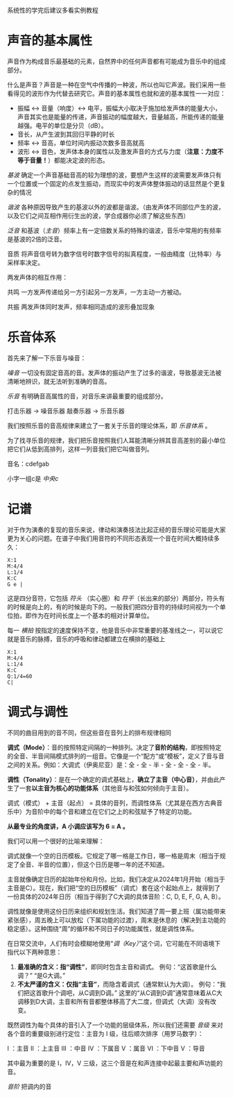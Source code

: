 系统性的学完后建议多看实例教程

# 声音的基本属性

声音作为构成音乐最基础的元素，自然界中的任何声音都有可能成为音乐中的组成部分。

什么是声音？声音是一种在空气中传播的一种波，所以也叫它声波。我们采用一些看得见的波形作为代替去研究它。声音的基本属性也就和波的基本属性一一对应：

- 振幅 <-> 音量（响度）<-> 电平，振幅大小取决于施加给发声体的能量大小，声音其实也是能量的传递，声音振动的幅度越大，音量越高，所能传递的能量越强。电平的单位是分贝（dB）。
- 音长，从产生波到其回归平静的时长
- 频率 <-> 音高，单位时间内振动次数多音高就高
- 波形 <-> 音色，发声体本身的属性以及激发声音的方式与力度（**注意：力度不等于音量！**）都能决定波的形态。

*基波*
	确定一个声音基础音高的较为理想的波，要想产生这样的波需要发声体只有一个位置或一个固定的点发生振动，而现实中的发声体整体振动的话显然是个更复杂的情况

*谐波*
	各种原因导致产生的基波以外的波都是谐波。（由发声体不同部位产生的波，以及它们之间互相作用衍生出的波，学合成器你必须了解这些东西）

*泛音*
	和基波（*主音*）频率上有一定倍数关系的特殊的谐波，音乐中常用的有频率是基波的2倍的泛音。

音质
	将声音信号转为数字信号时数字信号的拟真程度，一般由精度（比特率）与采样率决定。

两发声体的相互作用：

共鸣
	一方发声传递给另一方引起另一方发声，一方主动一方被动。

共振
	两发声体同时发声，频率相同造成的波形叠加现象

# 乐音体系

首先来了解一下乐音与噪音：

*噪音*
	一切没有固定音高的音。发声体的振动产生了过多的谐波，导致基波无法被清晰地辨识，就无法听到准确的音高。

*乐音*
	有明确音高属性的音，对音乐来讲最重要的组成部分。

打击乐器 -> 噪音乐器
敲奏乐器 -> 乐音乐器

我们按照乐音的音高规律来建立了一套关于乐音的理论体系，即 *乐音体系* 。

为了找寻乐音的规律，我们把乐音按照我们人耳能清晰分辨其音高差别的最小单位把它们从低到高排列，这样一列音我们把它叫做音列。

音名：cdefgab

小字一组c是 *中央c*

# 记谱

对于作为演奏的复现的音乐来说，律动和演奏技法比起正经的音乐理论可能是大家更为关心的问题。在谱子中我们用音符的不同形态表现一个音在时间大概持续多久：

```music-abc
X:1
M:4/4
L:1/4
K:C
G e |
```

这是四分音符，它包括 *符头* （实心圈）和 *符干*（长出来的部分）两部分，符头有的时候是向上的，有的时候是向下的。一般我们把四分音符的持续时间视为一个单位拍，即作为在时间长度上一个基本的相对计算单位。

每一 *横拍* 按指定的速度保持不变，他是音乐中非常重要的基准线之一，可以说它就是音乐的脉搏，音乐的呼吸和律动都建立在横排的基础上

```music-abc
X:1
M:4/4
L:1/4
K:C
Q:1/4=60
C|
```

# 调式与调性

不同的曲目用到的音不同，但这些音在音列上的排布规律相同

**调式（Mode）**：音的按照特定间隔的一种排列。决定了**音阶的结构**，即按照特定的全音、半音间隔模式排列的一组音。它像是一个“配方”或“模板”，定义了音与音之间的关系。例如：大调式（伊奥尼亚）是：全 - 全 - 半 - 全 - 全 - 全 - 半。

**调性（Tonality）**：是在一个确定的调式基础上，**确立了主音（中心音）**，并由此产生了一套**以主音为核心的功能体系**（其他音与和弦如何倾向于主音）。

调式（模式） + 主音（起点） = 具体的音列，而调性体系（尤其是在西方古典音乐中）为音阶中的每个音和建立在它们之上的和弦赋予了特定的功能。

**从最专业的角度讲，A 小调应该写为 6 = A 。**

我们可以用一个很好的比喻来理解：

调式就像一个空的日历模板。它规定了哪一格是工作日，哪一格是周末（相当于规定了全音、半音的位置），但这个日历是哪一年的还不知道。

主音就像确定日历的起始年份和月份。比如，我们决定从2024年1月开始（相当于主音是C）。现在，我们把“空的日历模板”（调式）套在这个起始点上，就得到了一份具体的2024年日历（相当于得到了C大调的具体音阶：C, D, E, F, G, A, B）。

调性就像是使用这份日历来组织和规划生活。我们知道了周一要上班（属功能带来紧张感），周五晚上可以放松（下属功能的过渡），周末是休息的（解决到主功能的稳定感）。这种围绕“周”的循环和不同日子的功能属性，就是调性体系。

在日常交流中，人们有时会模糊地使用“*调（Key）*”这个词，它可能在不同语境下指代以下两种意思：

1. **最准确的含义：指“调性”**，即同时包含主音和调式。
	例句：“这首歌是什么调？” “是G大调。”
2. **不太严谨的含义：仅指“主音”**，而隐含着调式（通常默认为大调）。
	例句：“我们把这首歌升个调吧，从C调到D调。”
	这里的“从C调到D调”通常意味着从C大调移到D大调，主音和所有音都整体移高了大二度，但调式（大调）没有改变。

既然调性为每个具体的音引入了一个功能的层级体系，所以我们还需要 *音级* 来对各个音的重要级别进行定位：主音为 I 级，往后顺次排序（用罗马数字）：

I ：主音
II ：上主音
III ：中音
IV ：下属音
V ：属音
VI ：下中音
V ：导音

其中最为重要的是 I，IV，V 三级，这三个音是在和声连接中起最主要和声功能的音。

*音阶*
	把调内的音